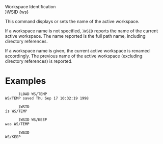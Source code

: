 <div class="heading">
  <div class="name">Workspace Identification</div>
  <div class="command">)WSID {ws}</div>
</div>

This command displays or sets the name of the active workspace.

If a workspace name is not specified, `)WSID` reports the name of the current active workspace.  The name reported is the full path name, including directory references.

If a workspace name is given, the current active workspace is renamed accordingly.  The previous name of the active workspace (excluding directory references) is reported.

# Examples
```apl
      )LOAD WS/TEMP
WS/TEMP saved Thu Sep 17 10:32:19 1998
 
      )WSID
is WS/TEMP
 
      )WSID WS/KEEP
was WS/TEMP
 
      )WSID
WS/KEEP
```
